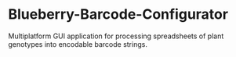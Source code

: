 # Blueberry-Barcode-Configurator
Multiplatform GUI application for processing spreadsheets of plant genotypes into encodable barcode strings.
